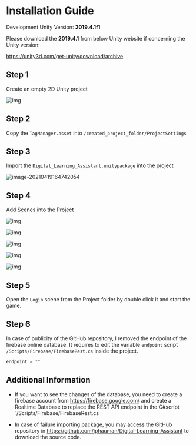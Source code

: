 # Installation Guide

Development Unity Version: **2019.4.1f1**

Please download the **2019.4.1** from below Unity website if concerning the Unity version:

https://unity3d.com/get-unity/download/archive



## Step 1

Create an empty 2D Unity project

![img](https://iphauman.github.io/game-based-digital-learning-assistant/images/clip_image002.png)

## Step 2

Copy the `TagManager.asset` into `/created_project_folder/ProjectSettings`



## Step 3

Import the `Digital_Learning_Assistant.unitypackage` into the project 

![image-20210419164742054](https://iphauman.github.io/game-based-digital-learning-assistant/images/image-20210419164742054.png)

## Step 4

Add Scenes into the Project

![img](https://iphauman.github.io/game-based-digital-learning-assistant/images/clip_image004.png)

![img](https://iphauman.github.io/game-based-digital-learning-assistant/images/clip_image005.png)

![img](https://iphauman.github.io/game-based-digital-learning-assistant/images/clip_image007.png)

![img](https://iphauman.github.io/game-based-digital-learning-assistant/images/clip_image009.png)

![img](https://iphauman.github.io/game-based-digital-learning-assistant/images/clip_image011.png)

## Step 5

Open the `Login` scene from the Project folder by double click it and start the game.



## Step 6

In case of publicity of the GitHub repository, I removed the endpoint of the firebase online database. It requires to edit the variable `endpoint` script `/Scripts/Firebase/FirebaseRest.cs` inside the project.



```c#
endpoint = ""
```



## Additional Information

* If you want to see the changes of the database, you need to create a firebase account from https://firebase.google.com/ and create a Realtime Database to replace the REST API endpoint in the C#script `/Scripts/Firebase/FirebaseRest.cs

* In case of failure importing package, you may access the GitHub repository in https://github.com/iphauman/Digital-Learning-Assistant to download the source code. 



